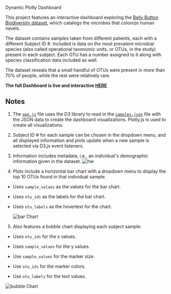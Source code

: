 Dynamic Plotly Dashboard

This project features an interactive dashboard exploring the [Belly Button Biodiversity dataset](http://robdunnlab.com/projects/belly-button-biodiversity/), which catalogs the microbes that colonize human navels.

The dataset contains samples taken from different patients, each with a different Subject ID #. Included is data on the most prevalent microbial species (also called operational taxonomic units, or OTUs, in the study) present in each subject. Each OTU has a number assigned to it along with species classification data included as well. 

The dataset reveals that a small handful of OTUs were present in more than 70% of people, while the rest were relatively rare.

**The full Dashboard is live and interactive [HERE](https://rmurnane94.github.io/plotly-challenge/)**


## Notes

1. The [`app.js`](https://github.com/rmurnane94/plotly-challenge/blob/main/static/js/app.js) file uses the D3 library to read in the [`samples.json`](https://github.com/rmurnane94/plotly-challenge/blob/main/static/js/samples.json) file with the JSON data to create the dashboard visualizations. Plotly.js is used to create all visualizations.

2. Subject ID # for each sample can be chosen in the dropdown menu, and all displayed information and plots update when a new sample is selected via D3.js event listeners.

3. Information includes metadata, i.e., an individual's demographic information given in the dataset. 
![hw](https://github.com/rmurnane94/plotly-challenge/blob/main/pics/demo.png)

4. Plots include a horizontal bar chart with a dropdown menu to display the top 10 OTUs found in that individual sample.

* Uses `sample_values` as the values for the bar chart.

* Uses `otu_ids` as the labels for the bar chart.

* Uses `otu_labels` as the hovertext for the chart.

  ![bar Chart](https://github.com/rmurnane94/plotly-challenge/blob/main/pics/bar.png)

5. Also features a bubble chart displaying each subject sample.

* Uses `otu_ids` for the x values.

* Uses `sample_values` for the y values.

* Use `sample_values` for the marker size.

* Use `otu_ids` for the marker colors.

* Use `otu_labels` for the text values.

![bubble Chart](https://github.com/rmurnane94/plotly-challenge/blob/main/pics/bubble.png)


